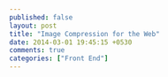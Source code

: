 ```yaml
---
published: false
layout: post
title: "Image Compression for the Web"
date: 2014-03-01 19:45:15 +0530
comments: true
categories: ["Front End"]
---
```

